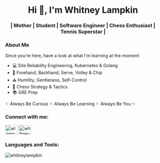 <h1 align="center">Hi 👋, I'm Whitney Lampkin</h1>
<h3 align="center">| Mother | Student | Software Engineer | Chess Enthusiast | Tennis Superstar |</h3>

### About Me

Since you're here, have a look at what I'm learning at the moment:

- 💻 Site Reliability Engineering, Kubernetes & Golang
- 🎾 Forehand, Backhand, Serve, Volley & Chip
- ⛪ Humility, Gentleness, Self-Control
- 🏁 Chess Strategy & Tactics
- 📚 GRE Prep

✨ Always Be Curious ✨ Always Be Learning ✨ Always Be You ✨

<!--
### Well, hello there.👋 


I wasn't expecting any company. 

Since you're here, have a look at what I'm learning at the moment:

- 💻 Site Reliability Engineering, Kubernetes & Golang
- 🎾 Forehand, Backhand, Serve, Volley & Chip
- ⛪ Humility, Gentleness, Self-Control
- 🏁 Chess Strategy & Tactics
- 📚 GRE Prep

✨ Always Be Curious ✨ Always Be Learning ✨ Always Be You ✨

**Let's Link!** 🔗 [Personal Website](https://www.whitneylampkin.com) 🔗 [LinkedIn](https://www.linkedin.com/in/whitneynl/) 🔗 [GitHub](https://github.com/whitneylampkin) 


![WL's GitHub stats](https://github-readme-stats.vercel.app/api?username=WhitneyLampkin&show_icons=true&theme=dark) [![Top Langs](https://github-readme-stats.vercel.app/api/top-langs/?username=WhitneyLampkin)](https://github.com/WhitneyLampkin/github-readme-stats)
-->

<!--
<p align="left"> <img src="https://komarev.com/ghpvc/?username=whitneylampkin&label=Profile%20views&color=0e75b6&style=flat" alt="whitneylampkin" /> </p>

<p align="left"> <a href="https://github.com/ryo-ma/github-profile-trophy"><img src="https://github-profile-trophy.vercel.app/?username=whitneylampkin" alt="whitneylampkin" /></a> </p>


- 🔭 I’m currently working on **SRE for the Azure Kubernetes Service**

- 🌱 I’m currently learning **SRE | Kubernetes | Golang | Forehands & Backhands | Chess Strategies & Tactics**

- 🤝 I’m looking for help with **Golang**

- 📄 Know about my experiences [https://www.whitneylampkin.com](https://www.whitneylampkin.com)

- ⚡ Fun fact **I hate coffee!**
-->
<h3 align="left">Connect with me:</h3>
<p align="left">
<a href="https://codepen.io/wlampkin" target="blank"><img align="center" src="https://raw.githubusercontent.com/rahuldkjain/github-profile-readme-generator/master/src/images/icons/Social/codepen.svg" alt="wlampkin" height="30" width="40" /></a>
<a href="https://linkedin.com/in/whitneynl" target="blank"><img align="center" src="https://raw.githubusercontent.com/rahuldkjain/github-profile-readme-generator/master/src/images/icons/Social/linked-in-alt.svg" alt="whitneynl" height="30" width="40" /></a>
</p>

<h3 align="left">Languages and Tools:</h3>
<!-- <p align="left"> <a href="https://azure.microsoft.com/en-in/" target="_blank" rel="noreferrer"> <img src="https://www.vectorlogo.zone/logos/microsoft_azure/microsoft_azure-icon.svg" alt="azure" width="40" height="40"/> </a> <a href="https://babeljs.io/" target="_blank" rel="noreferrer"> <img src="https://www.vectorlogo.zone/logos/babeljs/babeljs-icon.svg" alt="babel" width="40" height="40"/> </a> <a href="https://www.gnu.org/software/bash/" target="_blank" rel="noreferrer"> <img src="https://www.vectorlogo.zone/logos/gnu_bash/gnu_bash-icon.svg" alt="bash" width="40" height="40"/> </a> <a href="https://getbootstrap.com" target="_blank" rel="noreferrer"> <img src="https://raw.githubusercontent.com/devicons/devicon/master/icons/bootstrap/bootstrap-plain-wordmark.svg" alt="bootstrap" width="40" height="40"/> </a> <a href="https://www.w3schools.com/cs/" target="_blank" rel="noreferrer"> <img src="https://raw.githubusercontent.com/devicons/devicon/master/icons/csharp/csharp-original.svg" alt="csharp" width="40" height="40"/> </a> <a href="https://www.w3schools.com/css/" target="_blank" rel="noreferrer"> <img src="https://raw.githubusercontent.com/devicons/devicon/master/icons/css3/css3-original-wordmark.svg" alt="css3" width="40" height="40"/> </a> <a href="https://www.cypress.io" target="_blank" rel="noreferrer"> <img src="https://raw.githubusercontent.com/simple-icons/simple-icons/6e46ec1fc23b60c8fd0d2f2ff46db82e16dbd75f/icons/cypress.svg" alt="cypress" width="40" height="40"/> </a> <a href="https://www.docker.com/" target="_blank" rel="noreferrer"> <img src="https://raw.githubusercontent.com/devicons/devicon/master/icons/docker/docker-original-wordmark.svg" alt="docker" width="40" height="40"/> </a> <a href="https://dotnet.microsoft.com/" target="_blank" rel="noreferrer"> <img src="https://raw.githubusercontent.com/devicons/devicon/master/icons/dot-net/dot-net-original-wordmark.svg" alt="dotnet" width="40" height="40"/> </a> <a href="https://expressjs.com" target="_blank" rel="noreferrer"> <img src="https://raw.githubusercontent.com/devicons/devicon/master/icons/express/express-original-wordmark.svg" alt="express" width="40" height="40"/> </a> <a href="https://www.gatsbyjs.com/" target="_blank" rel="noreferrer"> <img src="https://www.vectorlogo.zone/logos/gatsbyjs/gatsbyjs-icon.svg" alt="gatsby" width="40" height="40"/> </a> <a href="https://git-scm.com/" target="_blank" rel="noreferrer"> <img src="https://www.vectorlogo.zone/logos/git-scm/git-scm-icon.svg" alt="git" width="40" height="40"/> </a> <a href="https://golang.org" target="_blank" rel="noreferrer"> <img src="https://raw.githubusercontent.com/devicons/devicon/master/icons/go/go-original.svg" alt="go" width="40" height="40"/> </a> <a href="https://graphql.org" target="_blank" rel="noreferrer"> <img src="https://www.vectorlogo.zone/logos/graphql/graphql-icon.svg" alt="graphql" width="40" height="40"/> </a> <a href="https://www.w3.org/html/" target="_blank" rel="noreferrer"> <img src="https://raw.githubusercontent.com/devicons/devicon/master/icons/html5/html5-original-wordmark.svg" alt="html5" width="40" height="40"/> </a> <a href="https://developer.mozilla.org/en-US/docs/Web/JavaScript" target="_blank" rel="noreferrer"> <img src="https://raw.githubusercontent.com/devicons/devicon/master/icons/javascript/javascript-original.svg" alt="javascript" width="40" height="40"/> </a> <a href="https://www.jenkins.io" target="_blank" rel="noreferrer"> <img src="https://www.vectorlogo.zone/logos/jenkins/jenkins-icon.svg" alt="jenkins" width="40" height="40"/> </a> <a href="https://jestjs.io" target="_blank" rel="noreferrer"> <img src="https://www.vectorlogo.zone/logos/jestjsio/jestjsio-icon.svg" alt="jest" width="40" height="40"/> </a> <a href="https://kubernetes.io" target="_blank" rel="noreferrer"> <img src="https://www.vectorlogo.zone/logos/kubernetes/kubernetes-icon.svg" alt="kubernetes" width="40" height="40"/> </a> <a href="https://www.linux.org/" target="_blank" rel="noreferrer"> <img src="https://raw.githubusercontent.com/devicons/devicon/master/icons/linux/linux-original.svg" alt="linux" width="40" height="40"/> </a> <a href="https://www.microsoft.com/en-us/sql-server" target="_blank" rel="noreferrer"> <img src="https://www.svgrepo.com/show/303229/microsoft-sql-server-logo.svg" alt="mssql" width="40" height="40"/> </a> <a href="https://nodejs.org" target="_blank" rel="noreferrer"> <img src="https://raw.githubusercontent.com/devicons/devicon/master/icons/nodejs/nodejs-original-wordmark.svg" alt="nodejs" width="40" height="40"/> </a> <a href="https://postman.com" target="_blank" rel="noreferrer"> <img src="https://www.vectorlogo.zone/logos/getpostman/getpostman-icon.svg" alt="postman" width="40" height="40"/> </a> <a href="https://www.python.org" target="_blank" rel="noreferrer"> <img src="https://raw.githubusercontent.com/devicons/devicon/master/icons/python/python-original.svg" alt="python" width="40" height="40"/> </a> <a href="https://reactjs.org/" target="_blank" rel="noreferrer"> <img src="https://raw.githubusercontent.com/devicons/devicon/master/icons/react/react-original-wordmark.svg" alt="react" width="40" height="40"/> </a> <a href="https://redux.js.org" target="_blank" rel="noreferrer"> <img src="https://raw.githubusercontent.com/devicons/devicon/master/icons/redux/redux-original.svg" alt="redux" width="40" height="40"/> </a> <a href="https://www.selenium.dev" target="_blank" rel="noreferrer"> <img src="https://raw.githubusercontent.com/detain/svg-logos/780f25886640cef088af994181646db2f6b1a3f8/svg/selenium-logo.svg" alt="selenium" width="40" height="40"/> </a> <a href="https://webpack.js.org" target="_blank" rel="noreferrer"> <img src="https://raw.githubusercontent.com/devicons/devicon/d00d0969292a6569d45b06d3f350f463a0107b0d/icons/webpack/webpack-original-wordmark.svg" alt="webpack" width="40" height="40"/> </a> </p> --> 

<p><img align="left" src="https://github-readme-stats.vercel.app/api/top-langs?username=whitneylampkin&show_icons=true&locale=en&layout=compact" alt="whitneylampkin" /></p>

<!--
<p>&nbsp;<img align="center" src="https://github-readme-stats.vercel.app/api?username=whitneylampkin&show_icons=true&locale=en" alt="whitneylampkin" /></p>

<p><img align="center" src="https://github-readme-streak-stats.herokuapp.com/?user=whitneylampkin&" alt="whitneylampkin" /></p>
-->

